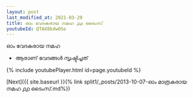 ```yaml
---
layout: post
last_modified_at: 2021-03-29
title: ഓം വേദകരായ നമഹ ൧൧ ടൈംസ്
youtubeId: QTAX8kdwOSo
---
```

 
 
 ഓം വേദകരായ നമഹ 
 
 -  ആരാണ് വേദങ്ങൾ സൃഷ്ടിച്ചത് 
 
  
 
  
 
 
 
 
 
 


{% include youtubePlayer.html id=page.youtubeId %}
 
[Next]({{ site.baseurl }}{% link  split1/_posts/2013-10-07-ഓം മാത്രകരായ നമഹ ൧൧ ടൈംസ്.md%})
 
